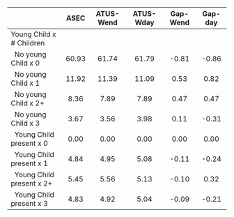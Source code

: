 
|                      |         ASEC |    ATUS-Wend |    ATUS-Wday |     Gap-Wend |      Gap-day |
| -------------------- | :----------: | :----------: | :----------: | :----------: | :----------: |
| Young Child x # Children |              |              |              |              |              |
| &nbsp;&nbsp;No young Child x 0 |        60.93 |        61.74 |        61.79 |        -0.81 |        -0.86 |
| &nbsp;&nbsp;No young Child x 1 |        11.92 |        11.39 |        11.09 |         0.53 |         0.82 |
| &nbsp;&nbsp;No young Child x 2+ |         8.36 |         7.89 |         7.89 |         0.47 |         0.47 |
| &nbsp;&nbsp;No young Child x 3 |         3.67 |         3.56 |         3.98 |         0.11 |        -0.31 |
| &nbsp;&nbsp;Young Child present x 0 |         0.00 |         0.00 |         0.00 |         0.00 |         0.00 |
| &nbsp;&nbsp;Young Child present x 1 |         4.84 |         4.95 |         5.08 |        -0.11 |        -0.24 |
| &nbsp;&nbsp;Young Child present x 2+ |         5.45 |         5.56 |         5.13 |        -0.10 |         0.32 |
| &nbsp;&nbsp;Young Child present x 3 |         4.83 |         4.92 |         5.04 |        -0.09 |        -0.21 |

